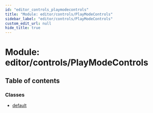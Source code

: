 ```yaml
---
id: "editor_controls_playmodecontrols"
title: "Module: editor/controls/PlayModeControls"
sidebar_label: "editor/controls/PlayModeControls"
custom_edit_url: null
hide_title: true
---
```


# Module: editor/controls/PlayModeControls

## Table of contents

### Classes

- [default](../classes/editor_controls_playmodecontrols.default.md)
